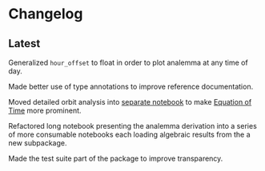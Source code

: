 
# Changelog

## Latest

Generalized `hour_offset` to float in order to plot analemma at any time of day.

Made better use of type annotations to improve reference documentation.

Moved detailed orbit analysis into [separate notebook](nb/orbit_analysis.md) to make [Equation of Time](nb/equation_of_time.md) more prominent.

Refactored long notebook presenting the analemma derivation into a series of more consumable notebooks each loading algebraic results from the a new subpackage.

Made the test suite part of the package to improve transparency.